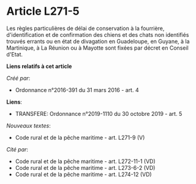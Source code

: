 # Article L271-5

Les règles particulières de délai de conservation à la fourrière, d'identification et de confirmation des chiens et des chats
non identifiés trouvés errants ou en état de divagation en Guadeloupe, en Guyane, à la Martinique, à La Réunion ou à Mayotte
sont fixées par décret en Conseil d'Etat.

**Liens relatifs à cet article**

_Créé par_:

  - Ordonnance n°2016-391 du 31 mars 2016 - art. 4

**Liens**:

  - TRANSFERE: Ordonnance n°2019-1110 du 30 octobre 2019 - art. 5

_Nouveaux textes_:

  - Code rural et de la pêche maritime - art. L271-9 (V)

_Cité par_:

  - Code rural et de la pêche maritime - art. L272-11-1  (VD)
  - Code rural et de la pêche maritime - art. L273-6-2  (VD)
  - Code rural et de la pêche maritime - art. L274-12 (VD)
